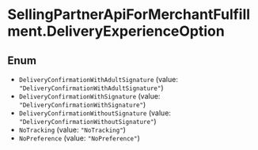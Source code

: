 # SellingPartnerApiForMerchantFulfillment.DeliveryExperienceOption

## Enum

* `DeliveryConfirmationWithAdultSignature` (value: `"DeliveryConfirmationWithAdultSignature"`)
* `DeliveryConfirmationWithSignature` (value: `"DeliveryConfirmationWithSignature"`)
* `DeliveryConfirmationWithoutSignature` (value: `"DeliveryConfirmationWithoutSignature"`)
* `NoTracking` (value: `"NoTracking"`)
* `NoPreference` (value: `"NoPreference"`)
